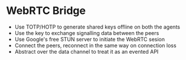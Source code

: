 # WebRTC Bridge

- Use TOTP/HOTP to generate shared keys offline on both the agents
- Use the key to exchange signalling data between the peers
- Use Google's free STUN server to initiate the WebRTC sesion
- Connect the peers, reconnect in the same way on connection loss
- Abstract over the data channel to treat it as an evented API
